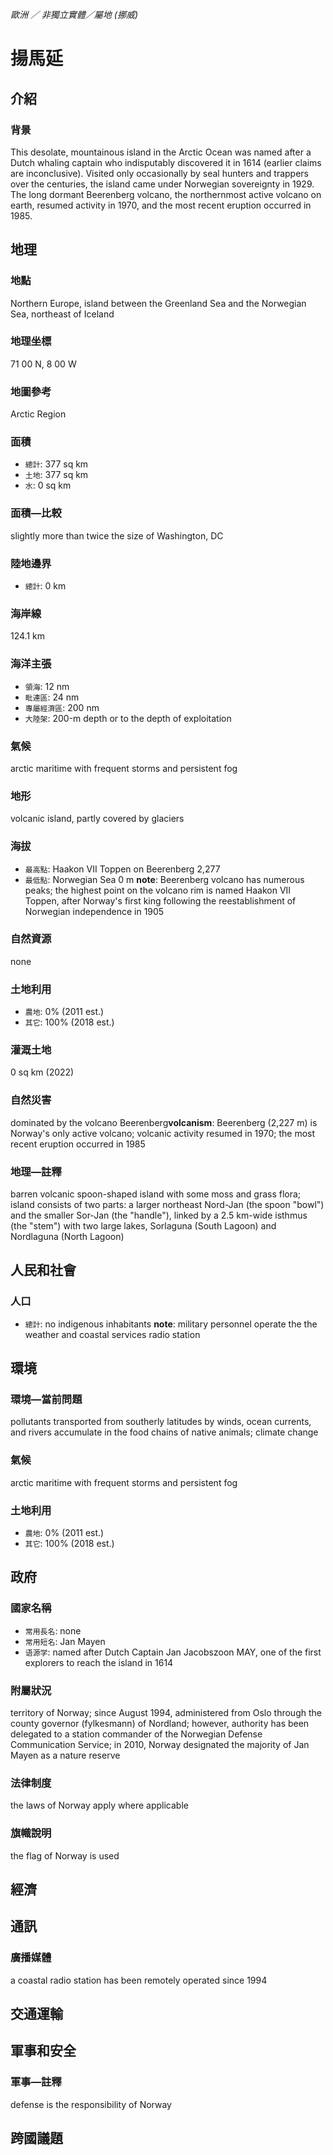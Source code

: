 _歐洲 ／ 非獨立實體／屬地 (挪威)_

# 揚馬延

## 介紹

### 背景
This desolate, mountainous island in the Arctic Ocean was named after a Dutch whaling captain who indisputably discovered it in 1614 (earlier claims are inconclusive). Visited only occasionally by seal hunters and trappers over the centuries, the island came under Norwegian sovereignty in 1929. The long dormant Beerenberg volcano, the northernmost active volcano on earth, resumed activity in 1970, and the most recent eruption occurred in 1985.

## 地理

### 地點
Northern Europe, island between the Greenland Sea and the Norwegian Sea, northeast of Iceland

### 地理坐標
71 00 N, 8 00 W

### 地圖參考
Arctic Region

### 面積
- `總計`: 377 sq km
- `土地`: 377 sq km
- `水`: 0 sq km

### 面積—比較
slightly more than twice the size of Washington, DC

### 陸地邊界
- `總計`: 0 km

### 海岸線
124.1 km

### 海洋主張
- `領海`: 12 nm
- `毗連區`: 24 nm
- `專屬經濟區`: 200 nm
- `大陸架`: 200-m depth or to the depth of exploitation

### 氣候
arctic maritime with frequent storms and persistent fog

### 地形
volcanic island, partly covered by glaciers

### 海拔
- `最高點`: Haakon VII Toppen on Beerenberg 2,277
- `最低點`: Norwegian Sea 0 m
**note**:  Beerenberg volcano has numerous peaks; the highest point on the volcano rim is named Haakon VII Toppen, after Norway's first king following the reestablishment of Norwegian independence in 1905

### 自然資源
none

### 土地利用
- `農地`: 0% (2011 est.)
- `其它`: 100% (2018 est.)

### 灌溉土地
0 sq km (2022)

### 自然災害
dominated by the volcano Beerenberg**volcanism**:  Beerenberg (2,227 m) is Norway's only active volcano; volcanic activity resumed in 1970; the most recent eruption occurred in 1985

### 地理—註釋
barren volcanic spoon-shaped island with some moss and grass flora; island consists of two parts: a larger northeast Nord-Jan (the spoon "bowl") and the smaller Sor-Jan (the "handle"), linked by a 2.5 km-wide isthmus (the "stem") with two large lakes, Sorlaguna (South Lagoon) and Nordlaguna (North Lagoon)

## 人民和社會

### 人口
- `總計`: no indigenous inhabitants
**note**:  military personnel operate the the weather and coastal services radio station

## 環境

### 環境—當前問題
pollutants transported from southerly latitudes by winds, ocean currents, and rivers accumulate in the food chains of native animals; climate change

### 氣候
arctic maritime with frequent storms and persistent fog

### 土地利用
- `農地`: 0% (2011 est.)
- `其它`: 100% (2018 est.)

## 政府

### 國家名稱
- `常用長名`: none
- `常用短名`: Jan Mayen
- `语源学`: named after Dutch Captain Jan Jacobszoon MAY, one of the first explorers to reach the island in 1614

### 附屬狀況
territory of Norway; since August 1994, administered from Oslo through the county governor (fylkesmann) of Nordland; however, authority has been delegated to a station commander of the Norwegian Defense Communication Service; in 2010, Norway designated the majority of Jan Mayen as a nature reserve

### 法律制度
the laws of Norway apply where applicable 

### 旗幟說明
the flag of Norway is used

## 經濟

## 通訊

### 廣播媒體
a coastal radio station has been remotely operated since 1994

## 交通運輸

## 軍事和安全

### 軍事—註釋
defense is the responsibility of Norway

## 跨國議題

